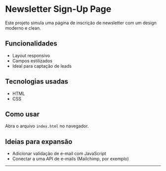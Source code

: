 # Newsletter Sign-Up Page

Este projeto simula uma página de inscrição de newsletter com um design moderno e clean.

## Funcionalidades
- Layout responsivo
- Campos estilizados
- Ideal para captação de leads

## Tecnologias usadas
- HTML
- CSS

## Como usar
Abra o arquivo `index.html` no navegador.

## Ideias para expansão
- Adicionar validação de e-mail com JavaScript
- Conectar a uma API de e-mails (Mailchimp, por exemplo)

---
